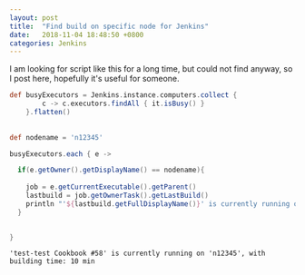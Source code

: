 ```yaml
---
layout: post
title:  "Find build on specific node for Jenkins"
date:   2018-11-04 18:48:50 +0800
categories: Jenkins
---
```

I am looking for script like this for a long time, but could not find anyway, so I post here, hopefully it's useful for someone.

```groovy
def busyExecutors = Jenkins.instance.computers.collect {
  		c -> c.executors.findAll { it.isBusy() }
    }.flatten() 
 
 
def nodename = 'n12345'

busyExecutors.each { e ->

  if(e.getOwner().getDisplayName() == nodename){
    
    job = e.getCurrentExecutable().getParent()
    lastbuild = job.getOwnerTask().getLastBuild()
    println "'${lastbuild.getFullDisplayName()}' is currently running on '${nodename}', with building time: ${e.getTimestampString()}" 
  }

  
}
```

```console
'test-test Cookbook #58' is currently running on 'n12345', with building time: 10 min
```